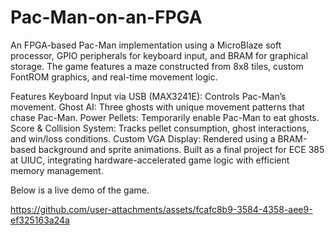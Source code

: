 # Pac-Man-on-an-FPGA
An FPGA-based Pac-Man implementation using a MicroBlaze soft processor, GPIO peripherals for keyboard input, and BRAM for graphical storage. The game features a maze constructed from 8x8 tiles, custom FontROM graphics, and real-time movement logic.

Features
Keyboard Input via USB (MAX3241E): Controls Pac-Man’s movement.
Ghost AI: Three ghosts with unique movement patterns that chase Pac-Man.
Power Pellets: Temporarily enable Pac-Man to eat ghosts.
Score & Collision System: Tracks pellet consumption, ghost interactions, and win/loss conditions.
Custom VGA Display: Rendered using a BRAM-based background and sprite animations.
Built as a final project for ECE 385 at UIUC, integrating hardware-accelerated game logic with efficient memory management.

Below is a live demo of the game.



https://github.com/user-attachments/assets/fcafc8b9-3584-4358-aee9-ef325163a24a

